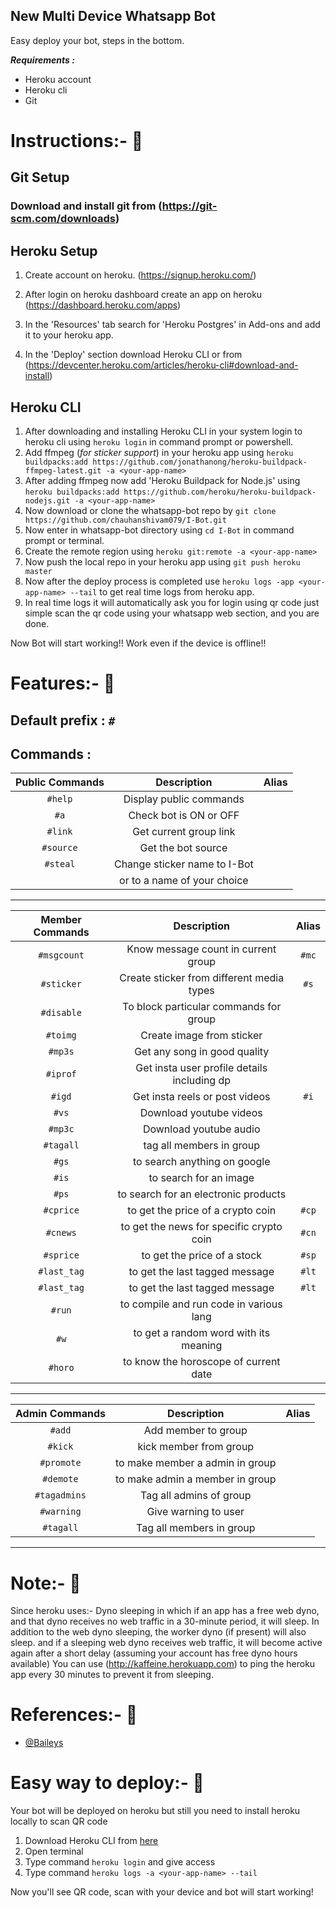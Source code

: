 ## New Multi Device Whatsapp Bot

Easy deploy your bot, steps in the bottom.

**_Requirements :_**

- Heroku account
- Heroku cli
- Git

# Instructions:- :rocket:

## Git Setup

### Download and install git from (https://git-scm.com/downloads)

## Heroku Setup

1. Create account on heroku. (https://signup.heroku.com/)

2. After login on heroku dashboard create an app on heroku (https://dashboard.heroku.com/apps)

3. In the 'Resources' tab search for 'Heroku Postgres' in Add-ons and add it to your heroku app.

4. In the 'Deploy' section download Heroku CLI or from (https://devcenter.heroku.com/articles/heroku-cli#download-and-install)

## Heroku CLI

1. After downloading and installing Heroku CLI in your system login to heroku cli using `heroku login` in command prompt or powershell.
2. Add ffmpeg (_for sticker support_) in your heroku app using `heroku buildpacks:add https://github.com/jonathanong/heroku-buildpack-ffmpeg-latest.git -a <your-app-name>`
3. After adding ffmpeg now add 'Heroku Buildpack for Node.js' using `heroku buildpacks:add https://github.com/heroku/heroku-buildpack-nodejs.git -a <your-app-name>`
4. Now download or clone the whatsapp-bot repo by `git clone https://github.com/chauhanshivam079/I-Bot.git`
5. Now enter in whatsapp-bot directory using `cd I-Bot` in command prompt or terminal.
6. Create the remote region using `heroku git:remote -a <your-app-name>`
7. Now push the local repo in your heroku app using `git push heroku master`
8. Now after the deploy process is completed use `heroku logs -app <your-app-name> --tail` to get real time logs from heroku app.
9. In real time logs it will automatically ask you for login using qr code just simple scan the qr code using your whatsapp web section, and you are done.

Now Bot will start working!! Work even if the device is offline!!

# Features:- :rocket:

## Default prefix : `#`

## Commands :

|  Public Commands  |          Description           | Alias |
| :---------------: | :----------------------------: | :---: |
|      `#help`      |    Display public commands     |       |
|      `#a`         |    Check bot is ON or OFF      |       |
|      `#link`      |    Get current group link      |       |
|      `#source`    |    Get the bot source          |       |
|      `#steal`     |    Change sticker name to I-Bot|       | 
|                   |    or to a name of your choice |       |

<hr>

| Member Commands |                    Description                    |  Alias   |
| :-------------: | :-----------------------------------------------: | :------: |
|    `#msgcount`  |        Know message count in current group        |   `#mc`  |
|    `#sticker`   |        Create sticker from different media types  |   `#s`   |
|    `#disable`   |        To block particular commands for group     |          |
|    `#toimg`     |        Create image from sticker                  |          |
|    `#mp3s`      |        Get any song in good quality               |          |
|    `#iprof`     |        Get insta user profile details including dp|          |
|    `#igd`       |        Get insta reels or post videos             |   `#i`   |
|    `#vs`        |        Download youtube videos                    |          |
|    `#mp3c`      |        Download youtube audio                     |          |
|    `#tagall`    |        tag all members in group                   |          |
|    `#gs`        |        to search anything on google               |          |
|    `#is`        |        to search for an image                     |          |
|    `#ps`        |        to search for an electronic products       |          |
|    `#cprice`    |        to get the price of a crypto coin          |   `#cp`  |
|    `#cnews`     |        to get the news for specific crypto coin   |   `#cn`  |
|    `#sprice`    |        to get the price of a stock                |   `#sp`  |
|    `#last_tag`  |        to get the last tagged message             |   `#lt`  |
|    `#last_tag`  |        to get the last tagged message             |   `#lt`  |
|    `#run`       |        to compile and run code in various lang    |          |
|    `#w`         |        to get a random word with its meaning      |          |
|    `#horo`      |        to know the horoscope of current date      |          |


<hr>

|   Admin Commands   |                       Description                       |  Alias  |
| :----------------: | :-----------------------------------------------------: | :-----: |
|      `#add`        |                  Add member to group                    |         |
|      `#kick`       |                  kick member from group                 |         |
|      `#promote`    |                  to make member a admin in group        |         |
|      `#demote`     |                  to make admin a member in group        |         |
|      `#tagadmins`  |                  Tag all admins of group                |         |
|      `#warning`    |                  Give warning to user                   |         |
|      `#tagall`     |                  Tag all members in group               |         |

<hr>

# Note:- :rocket:

Since heroku uses:- Dyno sleeping in which if an app has a free web dyno, and that dyno receives no web traffic in a 30-minute period, it will sleep. In addition to the web dyno sleeping, the worker dyno (if present) will also sleep. and if a sleeping web dyno receives web traffic, it will become active again after a short delay (assuming your account has free dyno hours available)
You can use (http://kaffeine.herokuapp.com) to ping the heroku app every 30 minutes to prevent it from sleeping.

# References:- :rocket:

- [@Baileys](https://github.com/adiwajshing/Baileys)

# Easy way to deploy:- :rocket:

Your bot will be deployed on heroku but still you need to install heroku locally to scan QR code

1. Download Heroku CLI from [here](https://devcenter.heroku.com/articles/heroku-cli#download-and-install)
2. Open terminal
3. Type command `heroku login` and give access
4. Type command `heroku logs -a <your-app-name> --tail`

Now you'll see QR code, scan with your device and bot will start working!
